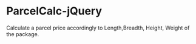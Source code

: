 # ParcelCalc-jQuery
Calculate a parcel price accordingly to Length,Breadth, Height, Weight of the package.
